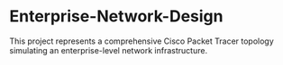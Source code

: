# Enterprise-Network-Design
This project represents a comprehensive Cisco Packet Tracer topology simulating an enterprise-level network infrastructure.
